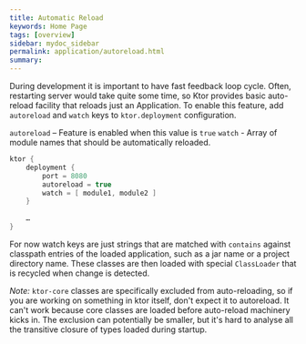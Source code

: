 ```yaml
---
title: Automatic Reload
keywords: Home Page
tags: [overview]
sidebar: mydoc_sidebar
permalink: application/autoreload.html
summary: 
---
```


During development it is important to have fast feedback loop cycle. 
Often, restarting server would take quite some time, so Ktor provides basic auto-reload facility that
reloads just an Application. To enable this feature, add `autoreload` and `watch` keys to `ktor.deployment` 
configuration. 

`autoreload` – Feature is enabled when this value is `true`
`watch` - Array of module names that should be automatically reloaded.

```kotlin
ktor {
    deployment {
        port = 8080
        autoreload = true
        watch = [ module1, module2 ]
    }
    
    …
}
```

For now watch keys are just strings that are matched with `contains` against classpath entries of the loaded 
application, such as a jar name or a project directory name. 
These classes are then loaded with special `ClassLoader` that is recycled when change is detected.

_Note:_ `ktor-core` classes are specifically excluded from auto-reloading, so if you are working on something in ktor itself, 
don't expect it to autoreload. It can't work because core classes are loaded before auto-reload machinery kicks in. 
The exclusion can potentially be smaller, but it's hard to analyse all the transitive closure of types loaded during
startup.
